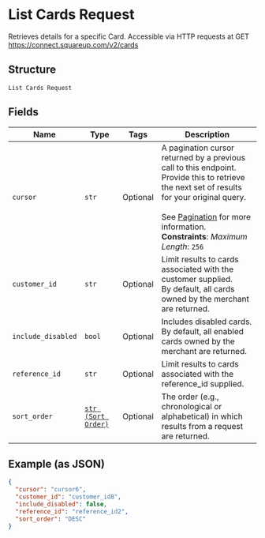 
# List Cards Request

Retrieves details for a specific Card. Accessible via
HTTP requests at GET https://connect.squareup.com/v2/cards

## Structure

`List Cards Request`

## Fields

| Name | Type | Tags | Description |
|  --- | --- | --- | --- |
| `cursor` | `str` | Optional | A pagination cursor returned by a previous call to this endpoint.<br>Provide this to retrieve the next set of results for your original query.<br><br>See [Pagination](https://developer.squareup.com/docs/build-basics/common-api-patterns/pagination) for more information.<br>**Constraints**: *Maximum Length*: `256` |
| `customer_id` | `str` | Optional | Limit results to cards associated with the customer supplied.<br>By default, all cards owned by the merchant are returned. |
| `include_disabled` | `bool` | Optional | Includes disabled cards.<br>By default, all enabled cards owned by the merchant are returned. |
| `reference_id` | `str` | Optional | Limit results to cards associated with the reference_id supplied. |
| `sort_order` | [`str (Sort Order)`](../../doc/models/sort-order.md) | Optional | The order (e.g., chronological or alphabetical) in which results from a request are returned. |

## Example (as JSON)

```json
{
  "cursor": "cursor6",
  "customer_id": "customer_id8",
  "include_disabled": false,
  "reference_id": "reference_id2",
  "sort_order": "DESC"
}
```

